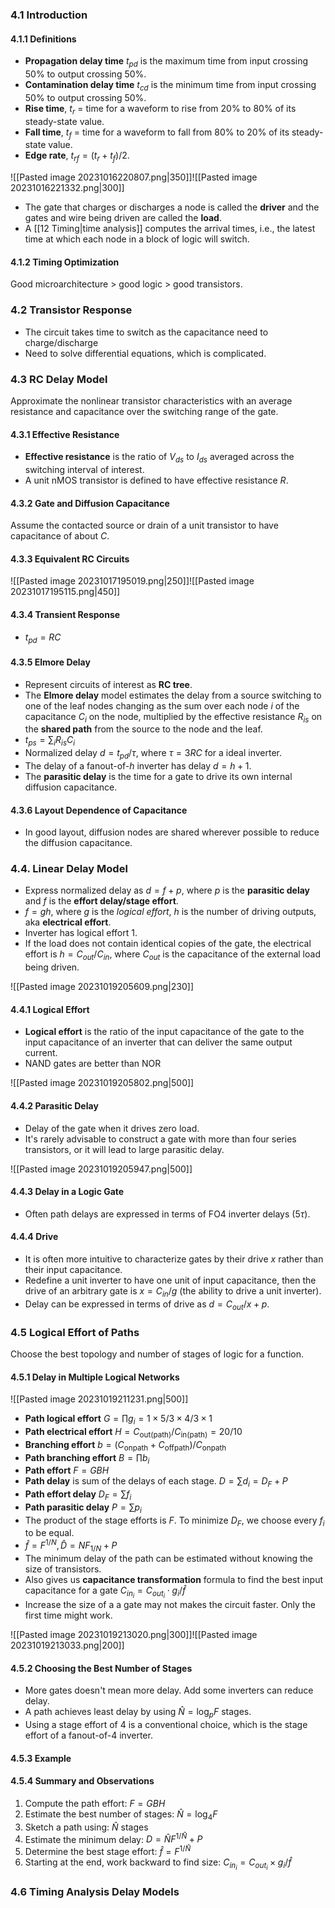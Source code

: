 ### 4.1 Introduction

#### 4.1.1 Definitions

* **Propagation delay time** $t_{pd}$ is the maximum time from input crossing 50% to output crossing 50%.
* **Contamination delay time** $t_{cd}$ is the minimum time from input crossing 50% to output crossing 50%.
* **Rise time**, $t_r$ = time for a waveform to rise from 20% to 80% of its steady-state value.
* **Fall time**, $t_f$ = time for a waveform to fall from 80% to 20% of its steady-state value.
* **Edge rate**, $t_{rf} = (t_r + t_f )/2$.

![[Pasted image 20231016220807.png|350]]![[Pasted image 20231016221332.png|300]]

* The gate that charges or discharges a node is called the **driver** and the gates and wire being driven are called the **load**.
* A [[12 Timing|time analysis]] computes the arrival times, i.e., the latest time at which each node in a block of logic will switch.

#### 4.1.2 Timing Optimization

Good microarchitecture > good logic > good transistors.

### 4.2 Transistor Response

* The circuit takes time to switch as the capacitance need to charge/discharge
* Need to solve differential equations, which is complicated.

### 4.3 RC Delay Model

Approximate the nonlinear transistor characteristics with an average resistance and capacitance over the switching range of the gate.

#### 4.3.1 Effective Resistance

* **Effective resistance** is the ratio of $V_{ds}$ to $I_{ds}$ averaged across the switching interval of interest.
* A unit nMOS transistor is defined to have effective resistance $R$.

#### 4.3.2 Gate and Diffusion Capacitance

Assume the contacted source or drain of a unit transistor to have capacitance of about $C$.

#### 4.3.3 Equivalent RC Circuits

![[Pasted image 20231017195019.png|250]]![[Pasted image 20231017195115.png|450]]

#### 4.3.4 Transient Response

* $t_{pd} = RC$

#### 4.3.5 Elmore Delay

* Represent circuits of interest as **RC tree**.
* The **Elmore delay** model estimates the delay from a source switching to one of the leaf nodes changing as the sum over each node $i$ of the capacitance $C_i$ on the node, multiplied by the effective resistance $R_{is}$ on the **shared path** from the source to the node and the leaf.
* $t_{ps} = \sum_i R_{is}C_i$
* Normalized delay $d = t_{pd} / \tau$, where $\tau = 3RC$ for a ideal inverter.
* The delay of a fanout-of-$h$ inverter has delay $d = h + 1$.
* The **parasitic delay** is the time for a gate to drive its own internal diffusion capacitance.

#### 4.3.6 Layout Dependence of Capacitance

* In good layout, diffusion nodes are shared wherever possible to reduce the diffusion capacitance.

### 4.4. Linear Delay Model

* Express normalized delay as $d = f + p$, where $p$ is the **parasitic delay** and $f$ is the **effort delay/stage effort**.
* $f = gh$, where $g$ is the *logical effort*, $h$ is the number of driving outputs, aka **electrical effort**.
* Inverter has logical effort 1.
* If the load does not contain identical copies of the gate, the electrical effort is $h = C_{out}/C_{in}$, where $C_{out}$ is the capacitance of the external load being driven.

![[Pasted image 20231019205609.png|230]]

#### 4.4.1 Logical Effort

* **Logical effort** is the ratio of the input capacitance of the gate to the input capacitance of an inverter that can deliver the same output current.
* NAND gates are better than NOR

![[Pasted image 20231019205802.png|500]]

#### 4.4.2 Parasitic Delay

* Delay of the gate when it drives zero load.
* It's rarely advisable to construct a gate with more than four series transistors, or it will lead to large parasitic delay.

![[Pasted image 20231019205947.png|500]]

#### 4.4.3 Delay in a Logic Gate

* Often path delays are expressed in terms of FO4 inverter delays ($5\tau$).

#### 4.4.4 Drive

* It is often more intuitive to characterize gates by their drive $x$ rather than their input capacitance.
* Redefine a unit inverter to have one unit of input capacitance, then the drive of an arbitrary gate is $x = C_{in}/g$ (the ability to drive a unit inverter).
* Delay can be expressed in terms of drive as $d = C_{out}/x + p$.

### 4.5 Logical Effort of Paths

Choose the best topology and number of stages of logic for a function.

#### 4.5.1 Delay in Multiple Logical Networks

![[Pasted image 20231019211231.png|500]]

* **Path logical effort** $G = \prod g_i = 1 \times 5/3 \times 4/3 \times 1$
* **Path electrical effort** $H = C_{\text{out(path)}} / C_{\text{in(path)}} = 20 /10$
* **Branching effort** $b = (C_{\text{onpath}} + C_{\text{offpath}})/C_{\text{onpath}}$
* **Path branching effort** $B = \prod b_i$
* **Path effort** $F = GBH$
* **Path delay** is sum of the delays of each stage. $D = \sum d_i = D_F + P$
* **Path effort delay** $D_F = \sum f_i$
* **Path parasitic delay** $P = \sum p_i$
* The product of the stage efforts is $F$. To minimize $D_F$, we choose every $f_i$ to be equal.
* $\hat f = F^{1/N}, \, \hat D = NF_{1/N} + P$
* The minimum delay of the path can be estimated without knowing the size of transistors.
* Also gives us **capacitance transformation** formula to find the best input capacitance for a gate $C_{in_i} = C_{out_i} \cdot g_i / \hat f$
* Increase the size of a a gate may not makes the circuit faster. Only the first time might work.

![[Pasted image 20231019213020.png|300]]![[Pasted image 20231019213033.png|200]]

#### 4.5.2 Choosing the Best Number of Stages

* More gates doesn't mean more delay. Add some inverters can reduce delay.
* A path achieves least delay by using $\hat N = \log_p F$ stages.
* Using a stage effort of 4 is a conventional choice, which is the stage effort of a fanout-of-4 inverter.

#### 4.5.3 Example

#### 4.5.4 Summary and Observations

1. Compute the path effort: $F = GBH$
2. Estimate the best number of stages: $\hat N = \log_4F$
3. Sketch a path using: $\hat N$ stages
4. Estimate the minimum delay: $D = \hat N F^{1/\hat N} + P$
5. Determine the best stage effort: $\hat f = F^{1/\hat N}$
6. Starting at the end, work backward to find size: $C_{in_i} = C_{out_i}\times g_i / \hat f$

### 4.6 Timing Analysis Delay Models





